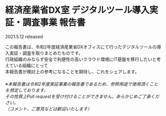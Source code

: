 # 経済産業省DX室 デジタルツール導⼊実証・調査事業 報告書
2021.5.12 released

この報告書は、令和2年度経済産業省DXオフィスにて行ったデジタルツールの導⼊実証・調査を取りまとめたものです。<br>行政組織のみならず安全で利便性の高いクラウド環境にIT基盤を移行したいと考えている組織にとって<br>本報告書が検討上の参考になることを期待し、これをシェアします。

###### ※本報告書は令和2年度実証事業の報告書であるため、参照用途で使用頂くことを想定しております。<br>その性質上Pull requestを受け付けることができません。あらかじめご了承ください。<br>（コメント、ご意見などは歓迎いたします）  

